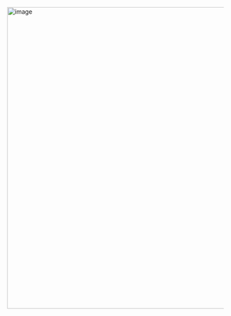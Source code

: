 <img width="717" height="701" alt="image" src="https://github.com/user-attachments/assets/8d374bee-a31c-4a4f-b116-b637eff6fd34" />

